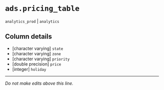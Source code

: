 # `ads.pricing_table`
`analytics_prod` | `analytics`

## Column details
* [character varying] `state`
* [character varying] `zone`
* [character varying] `priority`
* [double precision] `price`
* [integer]   `holiday`

-------------------------------------------------------------------------------
*Do not make edits above this line.*

